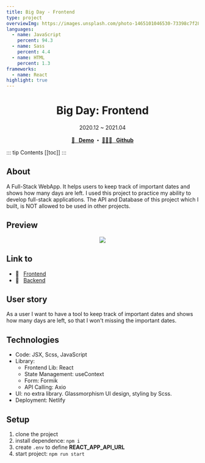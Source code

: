 ```yaml
---
title: Big Day - Frontend
type: project
overviewImg: https://images.unsplash.com/photo-1465101046530-73398c7f28ca?ixid=MXwxMjA3fDB8MHxwaG90by1wYWdlfHx8fGVufDB8fHw%3D&ixlib=rb-1.2.1&auto=format&fit=crop&w=1353&q=80
languages:
  - name: JavaScript
    percent: 94.3
  - name: Sass
    percent: 4.4
  - name: HTML
    percent: 1.3
frameworks:
  - name: React
highlight: true
---
```


<h1 align="center">Big Day: Frontend</h1>
<div align="center">2020.12 ~ 2021.04</div>

<p align="center">
  <strong>
   <a href="https://bigdays.netlify.app/" target="_blank">🚀 &nbsp; Demo</a>
   ・ <a href="https://github.com/JooYoo/react-bigDay" target="_blank">👨🏻‍💻 &nbsp; Github</a>
  </strong>
</p>

::: tip Contents
[[toc]]
:::

## About

A Full-Stack WebApp. It helps users to keep track of important dates and shows how many days are left. I used this project to practice my ability to develop full-stack applications. The API and Database of this project which I built, is NOT allowed to be used in other projects.

## Preview

<p align="center">
  <img src="https://i.giphy.com/media/UX4BMkEubyo79Izbq4/giphy.webp" />
</p>

## Link to

- 🔗 &nbsp; [Frontend](./BigDayFrontend.md)
- 🔗 &nbsp; [Backend](./BigDayBackend.md)

## User story

As a user I want to have a tool to keep track of important dates and shows how many days are left, so that I won't missing the important dates.

## Technologies

- Code: JSX, Scss, JavaScript
- Library:
  - Frontend Lib: React
  - State Management: useContext
  - Form: Formik
  - API Calling: Axio
- UI: no extra library. Glassmorphism UI design, styling by Scss.
- Deployment: Netlify

## Setup

1. clone the project
2. install dependence: `npm i`
3. create `.env` to define **REACT_APP_API_URL**
4. start project: `npm run start`

